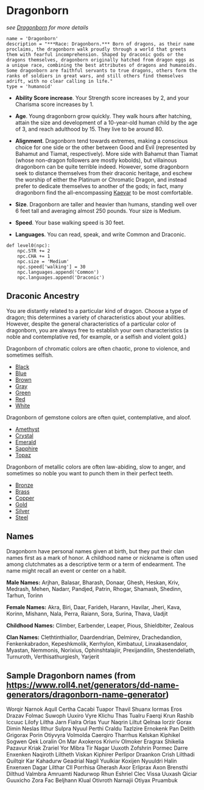 # Dragonborn
*see [Dragonborn](../Creatures/Dragonborn.md) for more details*

```
name = 'Dragonborn'
description = "***Race: Dragonborn.*** Born of dragons, as their name proclaims, the dragonborn walk proudly through a world that greets them with fearful incomprehension. Shaped by draconic gods or the dragons themselves, dragonborn originally hatched from dragon eggs as a unique race, combining the best attributes of dragons and humanoids. Some dragonborn are faithful servants to true dragons, others form the ranks of soldiers in great wars, and still others find themselves adrift, with no clear calling in life."
type = 'humanoid'
```

* **Ability Score increase**. Your Strength score increases by 2, and your Charisma score increases by 1.

* **Age**. Young dragonborn grow quickly. They walk hours after hatching, attain the size and development of a 10-year-old human child by the age of 3, and reach adulthood by 15. They live to be around 80.

* **Alignment**. Dragonborn tend towards extremes, making a conscious choice for one side or the other between Good and Evil (represented by Bahamut and Tiamat, respectively). More side with Bahamut than Tiamat (whose non-dragon followers are mostly kobolds), but villainous dragonborn can be quite terrible indeed. However, some dragonborn seek to distance themselves from their draconic heritage, and eschew the worship of either the Platinum or Chromatic Dragon, and instead prefer to dedicate themselves to another of the gods; in fact, many dragonborn find the all-encompassing [Kaevar](../Religions/KaevarianChurch.md) to be most comfortable.

* **Size**. Dragonborn are taller and heavier than humans, standing well over 6 feet tall and averaging almost 250 pounds. Your size is Medium.

* **Speed**. Your base walking speed is 30 feet.

* **Languages**. You can read, speak, and write Common and Draconic.

```
def level0(npc):
    npc.STR += 2
    npc.CHA += 1
    npc.size = 'Medium'
    npc.speed['walking'] = 30
    npc.languages.append('Common')
    npc.languages.append('Draconic')
```

## Draconic Ancestry
You are distantly related to a particular kind of dragon. Choose a type of dragon; this determines a variety of characteristics about your abilities. However, despite the general characteristics of a particular color of dragonborn, you are always free to establish your own characteristics (a noble and contemplative red, for example, or a selfish and violent gold.)

Dragonborn of chromatic colors are often chaotic, prone to violence, and sometimes selfish.

* [Black](Black.md)
* [Blue](Blue.md)
* [Brown](Brown.md)
* [Gray](Gray.md)
* [Green](Green.md)
* [Red](Red.md)
* [White](White.md)

Dragonborn of gemstone colors are often quiet, contemplative, and aloof.

* [Amethyst](Amethyst.md)
* [Crystal](Crystal.md)
* [Emerald](Emerald.md)
* [Sapphire](Sapphire.md)
* [Topaz](Topaz.md)

Dragonborn of metallic colors are often law-abiding, slow to anger, and sometimes so noble you want to punch them in their perfect teeth.

* [Bronze](Bronze.md)
* [Brass](Brass.md)
* [Copper](Copper.md)
* [Gold](Gold.md)
* [Silver](Silver.md)
* [Steel](Steel.md)

## Names
Dragonborn have personal names given at birth, but they put their clan names first as a mark of honor. A childhood name or nickname is often used among clutchmates as a descriptive term or a term of endearment. The name might recall an event or center on a habit.

**Male Names:** Arjhan, Balasar, Bharash, Donaar, Ghesh, Heskan, Kriv, Medrash, Mehen, Nadarr, Pandjed, Patrin, Rhogar, Shamash, Shedinn, Tarhun, Torinn

**Female Names:** Akra, Biri, Daar, Farideh, Harann, Havilar, Jheri, Kava, Korinn, Mishann, Nala, Perra, Raiann, Sora, Surina, Thava, Uadjit

**Childhood Names:** Climber, Earbender, Leaper, Pious, Shieldbiter, Zealous

**Clan Names:** Clethtinthiallor, Daardendrian, Delmirev, Drachedandion, Fenkenkabradon, Kepeshkmolik, Kerrhylon, Kimbatuul, Linxakasendalor, Myastan, Nemmonis, Norixius, Ophinshtalajiir, Prexijandilin, Shestendeliath, Turnuroth, Verthisathurgiesh, Yarjerit

## Sample Dragonborn names (from https://www.roll4.net/generators/dd-name-generators/dragonborn-name-generator)
Worqir Narnok
Aqull Certha
Cacabi Tuapor
Thavil Shuanx
Iormas Eros
Drazav Folmac
Suwoph Uuxiro
Vyre Klichu
Thas Tualru
Faerqi Krun
Rashib Iccuuc
Lilofy Liltha
Jarn Fialra
Orlas Yuur
Naqrin Liltut
Qelnaa Iorzir
Gorax Dimin
Neslas Ilthur
Sulpra Nyuul
Perthi Craldu
Tazlzire Ernokenk
Pan Delith
Grigorax Porin
Otiyvyra Volmolda
Caerqiro Tharrhus
Kelskan Kiphikel
Sogwen Qek
Loralin On
Mar Axokeros
Krivriv Olmoker
Eragrax Shikelia
Pazavur Kriak
Zrariel Yor
Mibra Tir
Nagar Uuxoth
Zofshrin Pormec
Darre Enxenken
Naqiroth Liltheth
Viskan Kiphirer
Perlipor Draankon
Crish Lilthadi
Quiltqir Kar
Kahadurw Geadrial
Nagil Yuulkiar
Koxijen Nyuuldri
Halin Enxenxen
Dagar Lilthar
Cll Porrhisa
Gherash Axor
Erliprax Axon
Brensthi Dilthud
Valmbra Amruamti
Nadurwop Rhun
Eshriel Clec
Vissa Uuxash
Qiciar Guuxicho
Zora Fac
Beljhann Klual
Otivroth Narnajii
Otiyax Pruambuk
